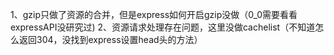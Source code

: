 1、gzip只做了资源的合并，但是express如何开启gzip没做（0_0需要看看expressAPI没研究过)
2、资源请求处理存在问题，这里没做cachelist（不知道怎么返回304，没找到express设置head头的方法）